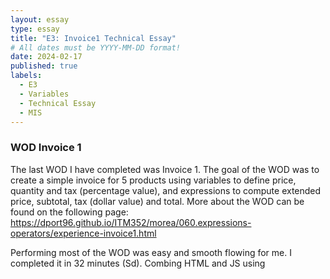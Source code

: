 ```yaml
---
layout: essay
type: essay
title: "E3: Invoice1 Technical Essay"
# All dates must be YYYY-MM-DD format!
date: 2024-02-17
published: true
labels:
  - E3
  - Variables
  - Technical Essay
  - MIS 
---
```

### WOD Invoice 1

The last WOD I have completed was Invoice 1. The goal of the WOD was to create a simple invoice for 5 products using variables to define price, quantity and tax (percentage value), and expressions to compute extended price, subtotal, tax (dollar value) and total. More about the WOD can be found on the following page: https://dport96.github.io/ITM352/morea/060.expressions-operators/experience-invoice1.html

Performing most of the WOD was easy and smooth flowing for me. I completed it in 32 minutes (Sd). Combing HTML and JS using <script> tags was straight forward at this part of the class, as well as defining variables and executing expressions. The part which slowed me down, was representing price figure within text. We had to include a $ in front, and as the price value was entered as a variable through ${} I got a bit confused. Also the use of the .toFixed() method slowed me down, when figures had to be defined to two decimal places.

To prepare I reviewed the W3 school’s tutorial to review how to create and modify an HTML table. This helped me be on top of things when time came to record the WOD. One thing that we did different is in the smartphone variables lab we outputted variables through document.write(), wheras in this lab I used the ${} placeholder for the same purpose.

To be better prepared (in terms of doing the WOD faster) I could have practiced more before recording, since this recording went a bit longer than usual. Other than that, I feel that I was well prepared. In future WODs I might try this approach of practicing more prior to recording.
![image](https://github.com/antipov27/antipov27.github.io/assets/156292832/3214e3c3-6982-4559-9535-7d092e61722f)


